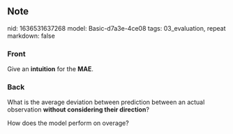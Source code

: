 ## Note
nid: 1636531637268
model: Basic-d7a3e-4ce08
tags: 03_evaluation, repeat
markdown: false

### Front
Give an <b>intuition</b> for the <b>MAE</b>.

### Back
What is the average deviation between prediction between an actual
observation <b>without considering their direction</b>?
<div>
  How does the model perform on overage?
</div>
